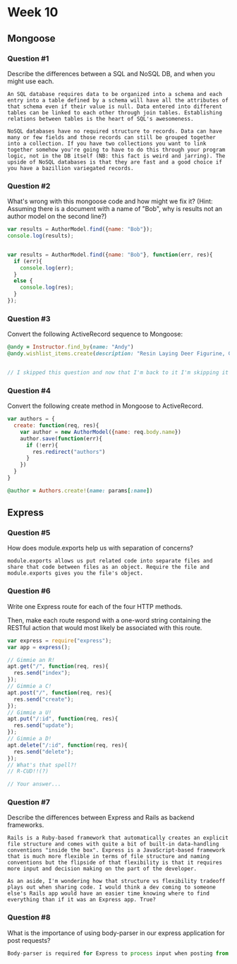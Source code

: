 # Week 10

## Mongoose

### Question #1

Describe the differences between a SQL and NoSQL DB, and when you might use each.

```text
An SQL database requires data to be organized into a schema and each entry into a table defined by a schema will have all the attributes of that schema even if their value is null. Data entered into different tables can be linked to each other through join tables. Establishing relations between tables is the heart of SQL's awesomeness.

NoSQL databases have no required structure to records. Data can have many or few fields and those records can still be grouped together into a collection. If you have two collections you want to link together somehow you're going to have to do this through your program logic, not in the DB itself (NB: this fact is weird and jarring). The upside of NoSQL databases is that they are fast and a good choice if you have a bazillion variegated records.

```

### Question #2

What's wrong with this mongoose code and how might we fix it?
(Hint: Assuming there is a document with a name of "Bob", why is results not an author model on the second line?)

```js
var results = AuthorModel.find({name: "Bob"});
console.log(results);
```

```js

var results = AuthorModel.find({name: "Bob"}, function(err, res){
  if (err){
    console.log(err);
  }
  else {
    console.log(res);
  }
});

```

### Question #3

Convert the following ActiveRecord sequence to Mongoose:

```rb
@andy = Instructor.find_by(name: "Andy")
@andy.wishlist_items.create(description: "Resin Laying Deer Figurine, Gold")
```

```js

// I skipped this question and now that I'm back to it I'm skipping it for good because damn these quizzes take me a long-ass time.

```

### Question #4

Convert the following create method in Mongoose to ActiveRecord.

```js
var authors = {
  create: function(req, res){
    var author = new AuthorModel({name: req.body.name})
    author.save(function(err){
      if (!err){
        res.redirect("authors")
      }
    })
  }  
}
```

```rb
@author = Authors.create!(name: params[:name])
```
## Express

### Question #5

How does module.exports help us with separation of concerns?

```text
module.exports allows us put related code into separate files and share that code between files as an object. Require the file and module.exports gives you the file's object.
```

### Question #6

Write one Express route for each of the four HTTP methods.

Then, make each route respond with a one-word string containing the RESTful action that would most likely be associated with this route.

```js
var express = require("express");
var app = express();

// Gimmie an R!
apt.get("/", function(req, res){
  res.send("index");
});
// Gimmie a C!
apt.post("/", function(req, res){
  res.send("create");
});
// Gimmie a U!
apt.put("/:id", function(req, res){
  res.send("update");
});
// Gimmie a D!
apt.delete("/:id", function(req, res){
  res.send("delete");
});
// What's that spell?!
// R-CUD!!(?)

```

```js
// Your answer...
```
### Question #7

Describe the differences between Express and Rails as backend frameworks.

```text
Rails is a Ruby-based framework that automatically creates an explicit file structure and comes with quite a bit of built-in data-handling conventions "inside the box". Express is a JavaScript-based framework that is much more flexible in terms of file structure and naming conventions but the flipside of that flexibility is that it requires more input and decision making on the part of the developer.

As an aside, I'm wondering how that structure vs flexibility tradeoff plays out when sharing code. I would think a dev coming to someone else's Rails app would have an easier time knowing where to find everything than if it was an Express app. True?
```

### Question #8

What is the importance of using body-parser in our express application for post requests?

```js
Body-parser is required for Express to process input when posting from forms.
```

